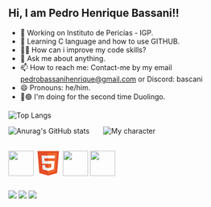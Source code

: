 ## Hi, I am Pedro Henrique Bassani!!

- 💼 Working on Instituto de Pericías - IGP.
- 🤔 Learning C language and how to use GITHUB.
- 💁‍♂️ How can i improve my code skills?
- 💬 Ask me about anything.
- 📫 How to reach me: Contact-me by my email pedrobassanihenrique@gmail.com or Discord: bascani
- 😄 Pronouns: he/him.
- 🦉🟢 I'm doing for the second time Duolingo.

![Top Langs](https://github-readme-stats.vercel.app/api/top-langs/?username=pedro-bassani&layout=compact&show_icons=true&theme=yeblu)

![Anurag's GitHub stats](https://github-readme-stats.vercel.app/api?username=pedro-bassani&show_icons=true&theme=yeblu) &nbsp; &nbsp; &nbsp;
  <img src="https://cdn.discordapp.com/attachments/768551695902310420/1265712049162293288/GIf.gif?ex=66a281b4&is=66a13034&hm=b034f41358083db0da086c67360345db0cdef237be1258ae7b2386c0e0f7a601&" alt="My character" width="200" height="200">

<div style="display: inline_block"><br>
  <img align="center" height="50" width="50" src="https://cdn.jsdelivr.net/gh/devicons/devicon@latest/icons/c/c-original.svg"/> 
  <img align="center" height="50" width="50" src="https://raw.githubusercontent.com/devicons/devicon/master/icons/html5/html5-original.svg">
  <img align="center" height="50" width="50" src="https://cdn.jsdelivr.net/gh/devicons/devicon@latest/icons/java/java-original.svg" />
  <img align="center" height="50" width="50" src="https://cdn.jsdelivr.net/gh/devicons/devicon@latest/icons/arduino/arduino-original-wordmark.svg">       
          
</div>

## 

<div> 
  <a href="https://www.instagram.com/pedrobassani_/" target="_blank"><img src="https://img.shields.io/badge/-Instagram-%23E4405F?style=for-the-badge&logo=instagram&logoColor=white" target="_blank"></a>
  <a href = "mailto:pedrobassanihenrique@gmail,com"><img src="https://img.shields.io/badge/-Gmail-%23333?style=for-the-badge&logo=gmail&logoColor=white" target="_blank"></a>
  <a href="https://www.linkedin.com/in/pedro-henrique-bassani-5b437627b/" target="_blank"><img src="https://img.shields.io/badge/-LinkedIn-%230077B5?style=for-the-badge&logo=linkedin&logoColor=white" target="_blank"></a>
  
</div>
